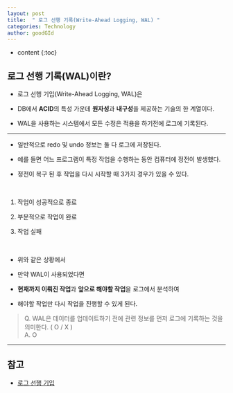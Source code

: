 ```yaml
---
layout: post
title:  " 로그 선행 기록(Write-Ahead Logging, WAL) "
categories: Technology
author: goodGId
---
```

* content
{:toc}

## 로그 선행 기록(WAL)이란?

* 로그 선행 기입(Write-Ahead Logging, WAL)은 

* DB에서 **ACID**의 특성 가운데 **원자성**과 **내구성**을 제공하는 기술의 한 계열이다.

* WAL을 사용하는 시스템에서 모든 수정은 적용을 하기전에 로그에 기록된다. 

---









* 일반적으로 redo 및 undo 정보는 둘 다 로그에 저장된다.

* 예를 들면 어느 프로그램이 특정 작업을 수행하는 동안 컴퓨터에 정전이 발생했다.

* 정전이 복구 된 후 작업을 다시 시작할 때 3가지 경우가 있을 수 있다.

<br>

1. 작업이 성공적으로 종료

2. 부분적으로 작업이 완료

3. 작업 실패

<br>

* 위와 같은 상황에서 

* 만약 WAL이 사용되었다면

* **현재까지 이뤄진 작업**과 **앞으로 해야할 작업**을 로그에서 분석하여 

* 해야할 작업만 다시 작업을 진행할 수 있게 된다.


> Q. WAL은 데이터를 업데이트하기 전에 관련 정보를 먼저 로그에 기록하는 것을 의미한다. ( O / X ) <br> A. O


---

## 참고

* [로그 선행 기입](https://ko.wikipedia.org/wiki/%EB%A1%9C%EA%B7%B8_%EC%84%A0%ED%96%89_%EA%B8%B0%EC%9E%85)